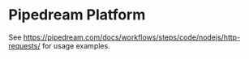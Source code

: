 # Pipedream Platform

See https://pipedream.com/docs/workflows/steps/code/nodejs/http-requests/ for usage examples.
